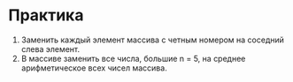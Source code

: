 # Практика

1. Заменить каждый элемент массива с четным номером на соседний слева элемент.
2. В массиве заменить все числа, большие n = 5, на среднее арифметическое всех чисел массива.
